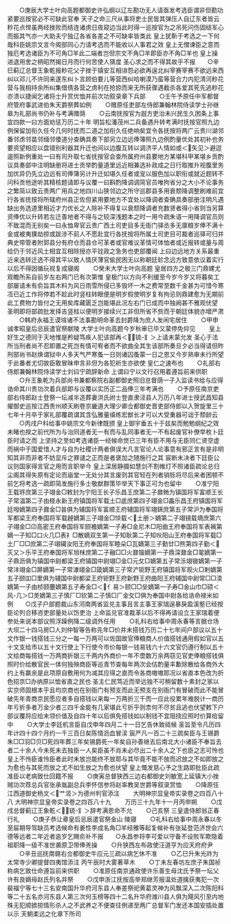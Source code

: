 <!-- { "loadSidebar": true } -->
　　○庚辰大学士叶向高题都御史许弘纲以辽左勘功无人请亟发考选臣谓非但勘功紧要巡按官必不可缺此官奉  天子之命三尺从事将吏士民皆其弹压人自辽东者皆云粆花点悍虽两经挫败而结连诸虏日夜窥边当此时得一巡按官为之吊死问伤固结军心而振其气亦一大助夫宁独辽各省各差之不可缺率皆类此  皇上犹靳于考选之一下何哉科臣姚宗文言今阁部同心力请考选而不能收以人事君之效  皇上无憎谏臣之意而独厄考选诸臣为不可角□羊此二端者岂但宗文不角□羊即臣亦不角□羊也  皇上操进退用舍之柄昭然揭日月而行何苦使人猜度  圣心求之而不得其故乎不报　　○辛巳蓟辽总督王象乾报粆花父子挫于镇安互相诽怨必欲再逞北纠宰赛宰赛不欲远来西纠以邓儿不许同来遂东纠卜言顾伯要儿等营西纠哈喇漠乃蛮等营合力内犯清河粆花营与我相持余所纠集借倩各营之虏利在抢掠而来无所获骤遇截杀各爱其死先逃粆花亦溃以捷闻乞诸将士升赏优恤并前次功叙录章下兵部
　　○壬午予原任中军都督府管府事武进伯朱天爵祭葬如例
　　○赠原任吏部左侍郎兼翰林院侍读学士孙继皋为礼部尚书仍补与考满赠荫
　　○云南抚按官为遐方吏治未兴民生久困条上事宜四款一曰方面劝惩万历二十年  明旨松潘茂州二兵备遇升转考满时抚按官照九边例保留加衔久任今几何时抚而二道之加衔久任绝响矣宜令各抚按将两广云贵川湖邻番邻虏邻苗邻缅邻倭道分查确具奏下部另立边远俸簿照九边例酌量优处其初补也务要资望相应以盘错别利器其升迁也间以边腹互转以调济平人情如或＜矢见＞避逗遛照新例重处一曰有司升取七省抚按官会查所属府州县要地方某堪科甲某堪乡贡酌议具奏部中注明缺册将进士贡举酌量道里远近相兼选补政成之日行取推升视腹里务加优异仍先立边远有司俸簿另计升迁如堪久任者或宠以服色加以职衔或就近题转不问科贡他途听其精核题请即与议覆一曰斟酌降调调简官员唯拘省分之大小不论事务之繁简以致云贵两广用兵之地四川山狭邻边之所守巡郡县多用衰颓降调整刷难前宜行各省抚按将所辖府州县正佐但紧用要地方不宜处以降调者查确具奏部册注明凡遇缺出务选道里相近才力优长之人除补不得复以衰颓降调者充数贤者得小省则当另算资俸优以升转若左迁善地者不得与之较深浅题本之时一用今疏朱语一用降调官员则不致混而无别矣一曰永恤卑官云贵广西土司吏目多无衙门驿丞多无廪粮岁俸不满十金或被夷猓劫掠或跋涉不前人不愿赴宜行各抚按将所属土司吏目可裁者巡驿可归并典史带管者附郭县分有府仓而县仓可革者或官难议革情可体恤者或近报转或量与周给仍于邻近风土相宜互相除授亦平铨政之急务也吏部覆闻  上曰边远地方关系最重近来选转迁选不得其平以致人情厌薄官偷民困无以称朝廷轸念远方致意依议着实行以后不得因循玩视复成寝阁
　　○癸未大学士叶向高题  皇居四方之极三门鼎建尤观瞻所系自前岁左右两门已有次第惟  皇极门以方向不利缓至今岁今岁又将暮矣工部屡请未有俞旨其木料为风日雨雪所侵已多毁坏一木之费常至数千金甚为可惜今寒冱已近工作将停若不趁此时竖柱转眼便是明岁假使明岁复有拘忌则鼎建愈为无期前此工费物力皆付之无用矣库藏匮乏岂能堪此况左右门已成而中独阙甚不雅观伏望  圣明即将部疏批发择吉竖柱以便明岁接续兴工非但所省不赀而于朝廷体貌亦增严肃
　　○韩府永福王谟塇诸不法事勘明命革去封爵降为庶人发闲宅居住
　　○甲申  诚孝昭皇后忌辰遣官祭献陵  大学士叶向高题今岁秋审已毕又蒙停免仰见
　　皇上好生之德同于天地惟是矜疑笃疾人犯该部再＜锍-釒＞上请未蒙允发  圣心于法所当刑者尚不忍即置之死岂有情可宥者而不欲曲全其生该部所奏旦夕必当得请但昨刑部尚书赵焕谓狱中人多天气严寒蚤一日则诸囚蚤蒙一日之恩又今岁熟审未行所望于此番者尤切故臣敢冒昧申言非但为各犯祈生亦欲使  皇仁之速布也
　　○礼部右侍郎兼翰林院侍读学士刘曰宁疏辞新命  上谓曰宁以文行召用着遵旨前来供职
　　○升王象乾为兵部尚书兼都察院右副都御史照旧总督荫一子入监读书给与应得诰命其川贵功次着兵部即与议覆以实历正二品俸三年考满也
　　○予原任南京吏部右侍郎赵士登祭一坛减半造葬妻洪氏祔士登直隶泾县人万历八年进士授武昌知县擢御史巡按江西贵州顺天刷卷京畿道大理少卿佥都御史晋吏部侍郎以入贺旋里三十七年十月卒于家礼部覆疏谓其含弘雅量缜练宏猷长才可以大受重器可诎于颓龄云
　　○丙戌户科给事中姚宗文今新律既颁  皇上御宇垂五十于兹矣而勉勉纲纪之效未睹也揆之前代所为与治同道者无一有而与乱同事者无一不有起废官补僚举枚卜廷臣时请之而  上坚持之至如考选诸臣一经候命焂已三年有臣不用与无臣同仁贤空虚而祸中于国爱惜人才与自为社稷计两者俱误大凡言官论人论事意有邪正言有是非明知其非而非者不妨显斥之罪谴之正而是者褒加之随施行之其  宸断未决者下廷臣公议则国家得言官之用而言职举今  皇上深居静摄如慧剑不割帷灯不照诸臣疏论总归尘阁其得失原有定论而庙堂一无处分其言废则其官轻在列者销铄将尽后来者困顿不前乞将考选一疏即简发施行多士敬猷群策毕举天下事正可为也留中
　　○准宁阳王载垿庶第三子翊金□敕封为宁阳王长子乐昌王庶第二子鼐釶为镇国将军富顺王长子常湢第二子由柽永新王府镇国将军载土□底庶第四子翊金□畾乐昌王府镇国将军廷墢嫡第四子鼐金□昙俱为辅国将军富顺王府辅国将军翊錓庶第五子常沪为奉国将军都梁王府奉国将军载趠嫡第三子翊金□惔载＜土册＞嫡第二子翊镜载墑庶第六子翊金□卬高密王府奉国将军颐襜嫡第一子寿□金尼木□阳曲王府奉国将军表褵第嫡一子知□口火几□表礻□散嫡双生第一子知耿第二子知吙阳山王府奉国将军载□土厂□□庶第二子翊鑶汝阳王府奉国将军睦朵□瓦嫡第三子勤廿□熊第四子勤＜灭又＞乐平王府奉国将军旭枺庶第二子融□□火鼐锴嫡第一子鼎深鼐金□毣嫡第一子鼎沥俱为镇国中尉都梁王府镇国中尉翊□金□元攵□嫡第五子常泺翊镦嫡第一子常沣翊金□屏嫡第一子常漮翊金□箴嫡第三子常浐钜野王府镇国将军观火□剌嫡第五子颐吅□里俱为辅国中尉都梁王府钜野王府新野王府曲阳王府辅国中尉常□□渜嫡第一子由桢颐蘲嫡第五子寿金□＜亻易＞颐□□垒嫡第一子寿□金山巾□硕＜风-几＞□羙嫡第三子慎厂□钦第二子慎□厂金攵□俱为奉国中尉各给诰命禄米如例　　○戊子户部题裁山东河南两省监兑主事且言主事王家瑞逞暴戾盈溪壑已经按臣论列合移咨吏部量处以饬吏治  上命监兑官准裁革以后不得再请设立王家瑞着便参处来说本部议照浮躁例降二级调外任用
　　○礼科右给事中周永春等言据仓场大坝二十四马房□人刘仲智等告称先年□价并未搭钱万历二十七年间户部议以五十文作银一钱搭钱三分之一每一万两可以佐国故官俸粮商人价值搭钱通用假如官以五十文支给市以五十文行使上下行使今市价每银一钱易钱六十六文官仍遵行制以五十文给商每搭钱一万两商折银三千两内外商价一年不啻数万余两窃见官吏俸粮搭钱俱照时价给散官民一体何独殃商臣等巡青节查每年两次会估酌量丰歉除散给各商外大约上有羸余是此项原自敷用何为减其应得之直而令各商嗷嗷耶况以省直本色改为折色招京□办纳原以恤省直之民也  圣主仁民笃近而举远独不可稍留数十素封之家以实京师固根本乎且均京商也在别衙门有预支而此无预支在别衙门有冒破而此不能冒破先年青商京民愿应者多自搭钱以来每一万两折三千而一应此役累年难脱计一商历年亏折多者万金少者三四千金能有几家堪此亏折乎则柰何不尽贫且逃也伏望敕下户部议覆将应给未领价值及自四十年以后俱免搭钱如以制钱不宜阻挠应照时价算给留中
　　○大学士李廷机言臣自戊申年四月二十一日乞告休致祗候  圣旨至令凡历四年计四十四个月约一千三百日矣陈情沥血冒渎  宸严凡一百二十三疏矣臣与王锡爵朱□□羽□贝□死四年葬三年矣锡爵死一年矣自孙善继去后南北大小诸臣不奉旨去者二十余人今未死未去独臣一人矣臣虽不肖未必尽出二十余人之下也臣之志可怜也  皇上不怜臣谁怜臣者此时未放岂能终不放耶与其毕竟不能不放而迟放之不如即放之为愈也与其死而放之尤不如生放之为愈也伏望  皇上慨发慈心予之生路即批臣此疏准臣以老病致仕回籍不报
　　○庚寅总督狭西三边右都御史刘敏宽上延镇大小挫贼功次荐总兵官张承胤副总兵李怀信参将赵率教吴世爵等叙录赏恤
　　○降原任江西道御史杨文＜艹洍＞为德州判官添注
　　大明神宗显皇帝实录卷之四百八十八
大明神宗显皇帝实录卷之四百八十九
　　万历三十九年十一月丙申朔
　　○戊戌总督蓟辽王象乾＜锍-釒＞辞考满恩命不允
　　○己亥祭  三皇遣侍郎翁正春行礼
　　○庚子恭让章皇后忌辰遣官祭金山  陵寝
　　○礼科右给事中周永春以冬至屇期导驾缺员考选候命有姜性李成名角□羊经雅等起复候补有张延登范济世会六德等远者二年近者逾岁乞赐俞补不报　　○永昌参将李可爱以守备不设败军欺隐着祖职降一级不准世袭原卫带俸羌操
　　○升狭西左布政使汪道亨为应天府府尹
　　○辛丑巡抚南赣右佥都御史牛应元三疏以病乞休不准
　　○乙巳升朱光祚为太常寺少卿提督四夷馆添注  丙午辰时大雾著草木
　　○丁未左春坊左庶子朱国祯称病乞致仕命遵旨前来供职
　　○准原任南京通政使许乐善生母沈氏予祭一坛父许有良嫡母赵氏列名并祭
　　○戊申浙江抚按高举郑继芳报温处道擒获夷犯一次裴福宁等七十三名安南国升华府河东县人奉差祭祀黄葛灵神为风飘深入二次陈阳科等二十五名亦河东县人第三次何玉榜等四十二名升华府潍川县人俱为飓风引至内地殊无犯顺掳掠情形杀人之不武养之不便查往例递至两广总督军门发还本国安插处置以示  天朝柔远之化章下所司
